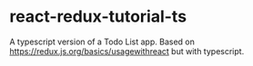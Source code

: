 # react-redux-tutorial-ts
A typescript version of a Todo List app.  Based on https://redux.js.org/basics/usagewithreact but with typescript.
